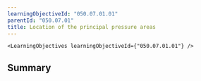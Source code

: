 ```yaml
---
learningObjectiveId: "050.07.01.01"
parentId: "050.07.01"
title: Location of the principal pressure areas
---
```


```tsx eval
<LearningObjectives learningObjectiveId={"050.07.01.01"} />
```

## Summary
